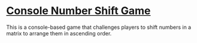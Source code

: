 <u><h1> Console Number Shift Game </h1></u>

<p> This is a console-based game that challenges players to shift numbers in a matrix to arrange them in ascending order. </p>

 

